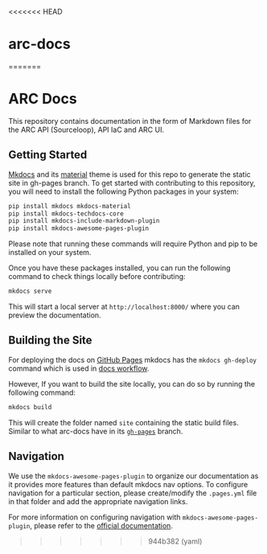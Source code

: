 <<<<<<< HEAD
# arc-docs
=======
# ARC Docs

This repository contains documentation in the form of Markdown files for the ARC API (Sourceloop), API IaC and ARC UI.

## Getting Started

[Mkdocs](https://www.mkdocs.org/) and its [material](https://squidfunk.github.io/mkdocs-material/getting-started/) theme is used for this repo to generate the static site in gh-pages branch.
To get started with contributing to this repository, you will need to install the following Python packages in your system:

```sh
pip install mkdocs mkdocs-material
pip install mkdocs-techdocs-core
pip install mkdocs-include-markdown-plugin
pip install mkdocs-awesome-pages-plugin
```

Please note that running these commands will require Python and pip to be installed on your system.

Once you have these packages installed, you can run the following command to check things locally before contributing:

```sh
mkdocs serve
```

This will start a local server at `http://localhost:8000/` where you can preview the documentation.

## Building the Site

For deploying the docs on [GitHub Pages](https://pages.github.com/) mkdocs has the `mkdocs gh-deploy` command which is used in [docs workflow](https://github.com/sourcefuse/arc-docs/blob/main/.github/workflows/docs.yaml).

However, If you want to build the site locally, you can do so by running the following command:

```sh
mkdocs build
```

This will create the folder named `site` containing the static build files. Similar to what arc-docs have in its [`gh-pages`](https://github.com/sourcefuse/arc-docs/tree/gh-pages) branch.

## Navigation

We use the `mkdocs-awesome-pages-plugin` to organize our documentation as it provides more features than default mkdocs nav options. To configure navigation for a particular section, please create/modify the `.pages.yml` file in that folder and add the appropriate navigation links.

For more information on configuring navigation with `mkdocs-awesome-pages-plugin`, please refer to the [official documentation](https://github.com/lukasgeiter/mkdocs-awesome-pages-plugin#navigation).
>>>>>>> 944b382 (yaml)
